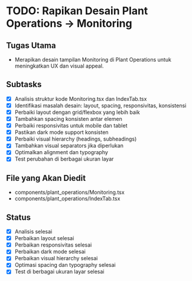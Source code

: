# TODO: Rapikan Desain Plant Operations -> Monitoring

## Tugas Utama

- Merapikan desain tampilan Monitoring di Plant Operations untuk meningkatkan UX dan visual appeal.

## Subtasks

- [x] Analisis struktur kode Monitoring.tsx dan IndexTab.tsx
- [x] Identifikasi masalah desain: layout, spacing, responsivitas, konsistensi
- [x] Perbaiki layout dengan grid/flexbox yang lebih baik
- [x] Tambahkan spacing konsisten antar elemen
- [x] Perbaiki responsivitas untuk mobile dan tablet
- [x] Pastikan dark mode support konsisten
- [x] Perbaiki visual hierarchy (headings, subheadings)
- [x] Tambahkan visual separators jika diperlukan
- [x] Optimalkan alignment dan typography
- [x] Test perubahan di berbagai ukuran layar

## File yang Akan Diedit

- components/plant_operations/Monitoring.tsx
- components/plant_operations/IndexTab.tsx

## Status

- [x] Analisis selesai
- [x] Perbaikan layout selesai
- [x] Perbaikan responsivitas selesai
- [x] Perbaikan dark mode selesai
- [x] Perbaikan visual hierarchy selesai
- [x] Optimasi spacing dan typography selesai
- [x] Test di berbagai ukuran layar selesai
